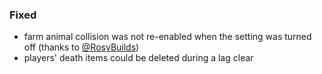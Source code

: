 
### Fixed

- farm animal collision was not re-enabled when the setting was turned off (thanks to [@RosyBuilds](https://www.planetminecraft.com/member/rosybuilds/))
- players' death items could be deleted during a lag clear
